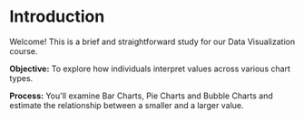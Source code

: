 # Introduction  

Welcome! This is a brief and straightforward study for our Data Visualization course.   

**Objective:** To explore how individuals interpret values across various chart types.  


**Process:** You'll examine Bar Charts, Pie Charts and Bubble Charts 
and estimate the relationship between a smaller and a larger value.  




